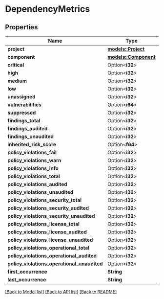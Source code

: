 # DependencyMetrics

## Properties

Name | Type | Description | Notes
------------ | ------------- | ------------- | -------------
**project** | [**models::Project**](Project.md) |  | 
**component** | [**models::Component**](Component.md) |  | 
**critical** | Option<**i32**> |  | [optional]
**high** | Option<**i32**> |  | [optional]
**medium** | Option<**i32**> |  | [optional]
**low** | Option<**i32**> |  | [optional]
**unassigned** | Option<**i32**> |  | [optional]
**vulnerabilities** | Option<**i64**> |  | [optional]
**suppressed** | Option<**i32**> |  | [optional]
**findings_total** | Option<**i32**> |  | [optional]
**findings_audited** | Option<**i32**> |  | [optional]
**findings_unaudited** | Option<**i32**> |  | [optional]
**inherited_risk_score** | Option<**f64**> |  | [optional]
**policy_violations_fail** | Option<**i32**> |  | [optional]
**policy_violations_warn** | Option<**i32**> |  | [optional]
**policy_violations_info** | Option<**i32**> |  | [optional]
**policy_violations_total** | Option<**i32**> |  | [optional]
**policy_violations_audited** | Option<**i32**> |  | [optional]
**policy_violations_unaudited** | Option<**i32**> |  | [optional]
**policy_violations_security_total** | Option<**i32**> |  | [optional]
**policy_violations_security_audited** | Option<**i32**> |  | [optional]
**policy_violations_security_unaudited** | Option<**i32**> |  | [optional]
**policy_violations_license_total** | Option<**i32**> |  | [optional]
**policy_violations_license_audited** | Option<**i32**> |  | [optional]
**policy_violations_license_unaudited** | Option<**i32**> |  | [optional]
**policy_violations_operational_total** | Option<**i32**> |  | [optional]
**policy_violations_operational_audited** | Option<**i32**> |  | [optional]
**policy_violations_operational_unaudited** | Option<**i32**> |  | [optional]
**first_occurrence** | **String** |  | 
**last_occurrence** | **String** |  | 

[[Back to Model list]](../README.md#documentation-for-models) [[Back to API list]](../README.md#documentation-for-api-endpoints) [[Back to README]](../README.md)


